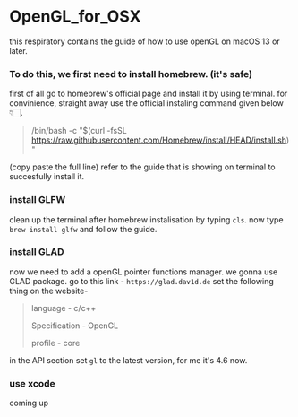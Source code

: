 # OpenGL_for_OSX
this respiratory contains the guide of how to use openGL on macOS 13 or later.

### To do this, we first need to install homebrew. (it's safe)
first of all go to homebrew's official page and install it by using terminal. for convinience, straight away use the official instaling command given below 👇🏻.
> /bin/bash -c "$(curl -fsSL https://raw.githubusercontent.com/Homebrew/install/HEAD/install.sh)"

(copy paste the full line)
refer to the guide that is showing on terminal to succesfully install it.
### install GLFW
clean up the terminal after homebrew instalisation by typing ```cls```.
now type ```brew install glfw``` and follow the guide. 
### install GLAD
now we need to add a openGL pointer functions manager. we gonna use GLAD package. 
go to this link - ```https://glad.dav1d.de```
set the following thing on the website-
>language - c/c++
>
>Specification - OpenGL
>
>profile - core

in the API section set ```gl``` to the latest version, for me it's 4.6 now.
### use xcode

coming up
